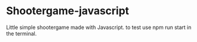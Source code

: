 # Shootergame-javascript

Little simple shootergame made with Javascript.
to test use npm run start in the terminal.
